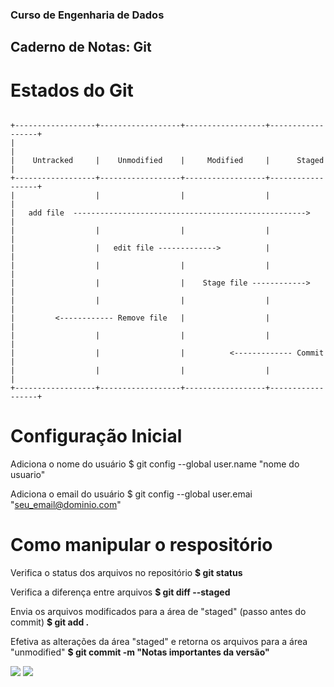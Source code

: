### Curso de Engenharia de Dados

## Caderno de Notas: Git

# Estados do Git
<code>
+------------------+------------------+------------------+------------------+
|                                                                           |
|    Untracked     |    Unmodified    |     Modified     |      Staged      |
+------------------+------------------+------------------+------------------+
|                  |                  |                  |                  |
|   add file  ---------------------------------------------------->         |
|                  |                  |                  |                  |
|                  |   edit file ------------->          |                  |               
|                  |                  |                  |                  |
|                  |                  |    Stage file ------------>         |
|                  |                  |                  |                  |
|         <------------ Remove file   |                  |                  |
|                  |                  |                  |                  |
|                  |                  |          <------------- Commit      |
|                  |                  |                  |                  |
+------------------+------------------+------------------+------------------+
</code>

# Configuração Inicial

Adiciona o nome do usuário
$ git config --global user.name "nome do usuario"

Adiciona o email do usuário
$ git config --global user.emai "seu_email@dominio.com"


# Como manipular o respositório

Verifica o status dos arquivos no repositório
<b>$ git status</b>

Verifica a diferença entre arquivos
<b>$ git diff --staged</b>

Envia os arquivos modificados para a área de "staged" (passo antes do commit)
<b>$ git add .</b>

Efetiva as alterações da área "staged" e retorna os arquivos para a área "unmodified"
<b>$ git commit -m "Notas importantes da versão"</b>


<div>
<a href="https://instagram.com/rbt.freitas" target="_blank"><img loading="lazy" src="https://img.shields.io/badge/-Instagram-%23E4405F?style=for-the-badge&logo=instagram&logoColor=white" target="_blank"></a>
<a href="https://www.linkedin.com/in/rbt-freitas" target="_blank"><img loading="lazy" src="https://img.shields.io/badge/-LinkedIn-%230077B5?style=for-the-badge&logo=linkedin&logoColor=white" target="_blank"></a>   
</div>
